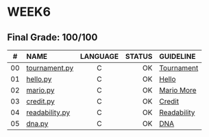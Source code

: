 # WEEK6

## Final Grade: 100/100

|#	|NAME	                                      |LANGUAGE	  |STATUS |GUIDELINE
|:-:|:--								                        |:-:		    |--:    |:--
|00 |[tournament.py](./lab6/tournament.py)      |C          |OK     |[Tournament](https://cs50.harvard.edu/x/2021/labs/6/)
|01 |[hello.py](./pset6/hello.py)               |C          |OK     |[Hello](https://cs50.harvard.edu/x/2021/psets/6/hello/)
|02 |[mario.py](./pset6/mario.py)               |C          |OK     |[Mario More](https://cs50.harvard.edu/x/2021/psets/6/mario/more/)
|03 |[credit.py](./pset6/credit.py)             |C          |OK     |[Credit](https://cs50.harvard.edu/x/2021/psets/6/credit/)
|04 |[readability.py](./pset6/readability.py)   |C          |OK     |[Readability](https://cs50.harvard.edu/x/2021/psets/6/readability/)
|05 |[dna.py](./pset6/dna.py)                   |C          |OK     |[DNA](https://cs50.harvard.edu/x/2021/psets/6/dna/)
